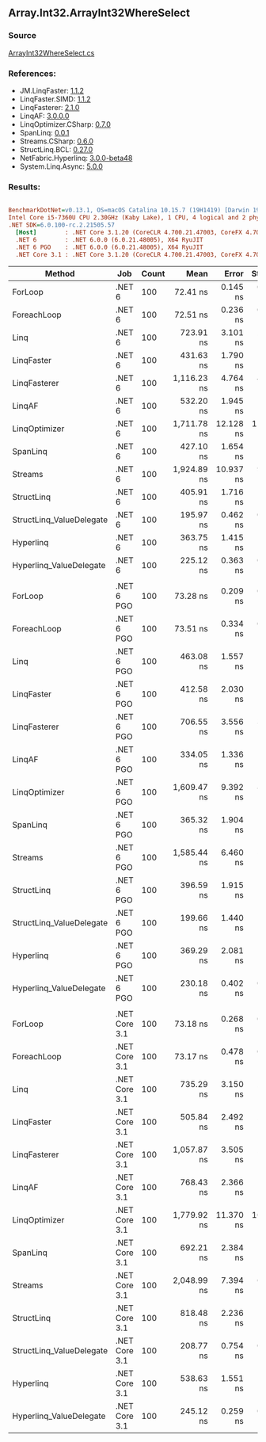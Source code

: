 ﻿## Array.Int32.ArrayInt32WhereSelect

### Source
[ArrayInt32WhereSelect.cs](../LinqBenchmarks/Array/Int32/ArrayInt32WhereSelect.cs)

### References:
- JM.LinqFaster: [1.1.2](https://www.nuget.org/packages/JM.LinqFaster/1.1.2)
- LinqFaster.SIMD: [1.1.2](https://www.nuget.org/packages/LinqFaster.SIMD/1.0.3)
- LinqFasterer: [2.1.0](https://www.nuget.org/packages/LinqFasterer/2.1.0)
- LinqAF: [3.0.0.0](https://www.nuget.org/packages/LinqAF/3.0.0.0)
- LinqOptimizer.CSharp: [0.7.0](https://www.nuget.org/packages/LinqOptimizer.CSharp/0.7.0)
- SpanLinq: [0.0.1](https://www.nuget.org/packages/SpanLinq/0.0.1)
- Streams.CSharp: [0.6.0](https://www.nuget.org/packages/Streams.CSharp/0.6.0)
- StructLinq.BCL: [0.27.0](https://www.nuget.org/packages/StructLinq/0.27.0)
- NetFabric.Hyperlinq: [3.0.0-beta48](https://www.nuget.org/packages/NetFabric.Hyperlinq/3.0.0-beta48)
- System.Linq.Async: [5.0.0](https://www.nuget.org/packages/System.Linq.Async/5.0.0)

### Results:
``` ini

BenchmarkDotNet=v0.13.1, OS=macOS Catalina 10.15.7 (19H1419) [Darwin 19.6.0]
Intel Core i5-7360U CPU 2.30GHz (Kaby Lake), 1 CPU, 4 logical and 2 physical cores
.NET SDK=6.0.100-rc.2.21505.57
  [Host]        : .NET Core 3.1.20 (CoreCLR 4.700.21.47003, CoreFX 4.700.21.47101), X64 RyuJIT
  .NET 6        : .NET 6.0.0 (6.0.21.48005), X64 RyuJIT
  .NET 6 PGO    : .NET 6.0.0 (6.0.21.48005), X64 RyuJIT
  .NET Core 3.1 : .NET Core 3.1.20 (CoreCLR 4.700.21.47003, CoreFX 4.700.21.47101), X64 RyuJIT


```
|                   Method |           Job | Count |        Mean |     Error |    StdDev |         Ratio | RatioSD |  Gen 0 | Allocated |
|------------------------- |-------------- |------ |------------:|----------:|----------:|--------------:|--------:|-------:|----------:|
|                  ForLoop |        .NET 6 |   100 |    72.41 ns |  0.145 ns |  0.121 ns |      baseline |         |      - |         - |
|              ForeachLoop |        .NET 6 |   100 |    72.51 ns |  0.236 ns |  0.197 ns |  1.00x slower |   0.00x |      - |         - |
|                     Linq |        .NET 6 |   100 |   723.91 ns |  3.101 ns |  2.749 ns |  9.99x slower |   0.03x | 0.0496 |     104 B |
|               LinqFaster |        .NET 6 |   100 |   431.63 ns |  1.790 ns |  1.674 ns |  5.96x slower |   0.02x | 0.3171 |     664 B |
|             LinqFasterer |        .NET 6 |   100 | 1,116.23 ns |  4.764 ns |  4.223 ns | 15.42x slower |   0.04x | 0.4120 |     864 B |
|                   LinqAF |        .NET 6 |   100 |   532.20 ns |  1.945 ns |  1.819 ns |  7.35x slower |   0.03x |      - |         - |
|            LinqOptimizer |        .NET 6 |   100 | 1,711.78 ns | 12.128 ns | 11.345 ns | 23.64x slower |   0.15x | 4.1485 |   8,682 B |
|                 SpanLinq |        .NET 6 |   100 |   427.10 ns |  1.654 ns |  1.466 ns |  5.90x slower |   0.02x |      - |         - |
|                  Streams |        .NET 6 |   100 | 1,924.89 ns | 10.937 ns |  9.695 ns | 26.59x slower |   0.14x | 0.3510 |     736 B |
|               StructLinq |        .NET 6 |   100 |   405.91 ns |  1.716 ns |  1.522 ns |  5.61x slower |   0.02x | 0.0305 |      64 B |
| StructLinq_ValueDelegate |        .NET 6 |   100 |   195.97 ns |  0.462 ns |  0.386 ns |  2.71x slower |   0.01x |      - |         - |
|                Hyperlinq |        .NET 6 |   100 |   363.75 ns |  1.415 ns |  1.323 ns |  5.02x slower |   0.02x |      - |         - |
|  Hyperlinq_ValueDelegate |        .NET 6 |   100 |   225.12 ns |  0.363 ns |  0.339 ns |  3.11x slower |   0.01x |      - |         - |
|                          |               |       |             |           |           |               |         |        |           |
|                  ForLoop |    .NET 6 PGO |   100 |    73.28 ns |  0.209 ns |  0.195 ns |      baseline |         |      - |         - |
|              ForeachLoop |    .NET 6 PGO |   100 |    73.51 ns |  0.334 ns |  0.312 ns |  1.00x slower |   0.01x |      - |         - |
|                     Linq |    .NET 6 PGO |   100 |   463.08 ns |  1.557 ns |  1.456 ns |  6.32x slower |   0.02x | 0.0496 |     104 B |
|               LinqFaster |    .NET 6 PGO |   100 |   412.58 ns |  2.030 ns |  1.899 ns |  5.63x slower |   0.03x | 0.3171 |     664 B |
|             LinqFasterer |    .NET 6 PGO |   100 |   706.55 ns |  3.556 ns |  3.326 ns |  9.64x slower |   0.05x | 0.4129 |     864 B |
|                   LinqAF |    .NET 6 PGO |   100 |   334.05 ns |  1.336 ns |  1.184 ns |  4.56x slower |   0.02x |      - |         - |
|            LinqOptimizer |    .NET 6 PGO |   100 | 1,609.47 ns |  9.392 ns |  8.785 ns | 21.96x slower |   0.13x | 4.1485 |   8,682 B |
|                 SpanLinq |    .NET 6 PGO |   100 |   365.32 ns |  1.904 ns |  1.781 ns |  4.99x slower |   0.03x |      - |         - |
|                  Streams |    .NET 6 PGO |   100 | 1,585.44 ns |  6.460 ns |  5.726 ns | 21.63x slower |   0.10x | 0.3510 |     736 B |
|               StructLinq |    .NET 6 PGO |   100 |   396.59 ns |  1.915 ns |  1.792 ns |  5.41x slower |   0.02x | 0.0305 |      64 B |
| StructLinq_ValueDelegate |    .NET 6 PGO |   100 |   199.66 ns |  1.440 ns |  1.276 ns |  2.72x slower |   0.02x |      - |         - |
|                Hyperlinq |    .NET 6 PGO |   100 |   369.29 ns |  2.081 ns |  1.845 ns |  5.04x slower |   0.02x |      - |         - |
|  Hyperlinq_ValueDelegate |    .NET 6 PGO |   100 |   230.18 ns |  0.402 ns |  0.376 ns |  3.14x slower |   0.01x |      - |         - |
|                          |               |       |             |           |           |               |         |        |           |
|                  ForLoop | .NET Core 3.1 |   100 |    73.18 ns |  0.268 ns |  0.223 ns |      baseline |         |      - |         - |
|              ForeachLoop | .NET Core 3.1 |   100 |    73.17 ns |  0.478 ns |  0.373 ns |  1.00x faster |   0.01x |      - |         - |
|                     Linq | .NET Core 3.1 |   100 |   735.29 ns |  3.150 ns |  2.947 ns | 10.05x slower |   0.04x | 0.0496 |     104 B |
|               LinqFaster | .NET Core 3.1 |   100 |   505.84 ns |  2.492 ns |  2.331 ns |  6.91x slower |   0.03x | 0.3166 |     664 B |
|             LinqFasterer | .NET Core 3.1 |   100 | 1,057.87 ns |  3.505 ns |  2.736 ns | 14.46x slower |   0.05x | 0.4120 |     864 B |
|                   LinqAF | .NET Core 3.1 |   100 |   768.43 ns |  2.366 ns |  1.976 ns | 10.50x slower |   0.04x |      - |         - |
|            LinqOptimizer | .NET Core 3.1 |   100 | 1,779.92 ns | 11.370 ns | 10.636 ns | 24.32x slower |   0.14x | 4.1599 |   8,712 B |
|                 SpanLinq | .NET Core 3.1 |   100 |   692.21 ns |  2.384 ns |  1.991 ns |  9.46x slower |   0.04x |      - |         - |
|                  Streams | .NET Core 3.1 |   100 | 2,048.99 ns |  7.394 ns |  6.916 ns | 27.99x slower |   0.12x | 0.3510 |     736 B |
|               StructLinq | .NET Core 3.1 |   100 |   818.48 ns |  2.236 ns |  1.982 ns | 11.19x slower |   0.04x | 0.0305 |      64 B |
| StructLinq_ValueDelegate | .NET Core 3.1 |   100 |   208.77 ns |  0.754 ns |  0.706 ns |  2.85x slower |   0.01x |      - |         - |
|                Hyperlinq | .NET Core 3.1 |   100 |   538.63 ns |  1.551 ns |  1.295 ns |  7.36x slower |   0.02x |      - |         - |
|  Hyperlinq_ValueDelegate | .NET Core 3.1 |   100 |   245.12 ns |  0.259 ns |  0.216 ns |  3.35x slower |   0.01x |      - |         - |
